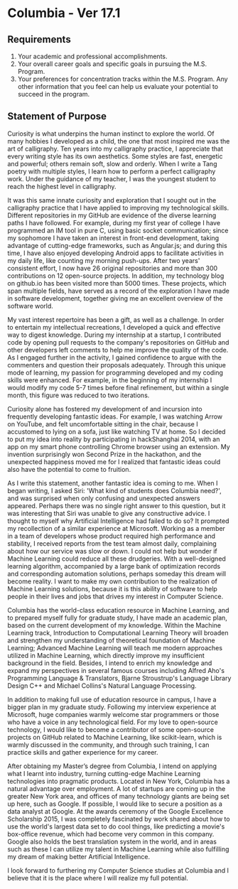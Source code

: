 # Columbia - Ver 17.1

## Requirements

1. Your academic and professional accomplishments.
2. Your overall career goals and specific goals in pursuing the M.S. Program.
3. Your preferences for concentration tracks within the M.S. Program. Any other information that you feel can help us evaluate your potential to succeed in the program.

## Statement of Purpose

Curiosity is what underpins the human instinct to explore the world. Of many hobbies I developed as a child, the one that most inspired me was the art of calligraphy. Ten years into my calligraphy practice, I appreciate that every writing style has its own aesthetics. Some styles are fast, energetic and powerful; others remain soft, slow and orderly. When I write a Tang poetry with multiple styles, I learn how to perform a perfect calligraphy work. Under the guidance of my teacher, I was the youngest student to reach the highest level in calligraphy.

It was this same innate curiosity and exploration that I sought out in the calligraphy practice that I have applied to improving my technological skills. Different repositories in my GitHub are evidence of the diverse learning paths I have followed. For example, during my first year of college I have programmed an IM tool in pure C, using basic socket communication; since my sophomore I have taken an interest in front-end development, taking advantage of cutting-edge frameworks, such as Angular.js; and during this time, I have also enjoyed developing Android apps to facilitate activities in my daily life, like counting my morning push-ups. After two years' consistent effort, I now have 26 original repositories and more than 300 contributions on 12 open-source projects. In addition, my technology blog on github.io has been visited more than 5000 times. These projects, which span multiple fields, have served as a record of the exploration I have made in software development, together giving me an excellent overview of the software world.

My vast interest repertoire has been a gift, as well as a challenge. In order to entertain my intellectual recreations, I developed a quick and effective way to digest knowledge. During my internship at a startup, I contributed code by opening pull requests to the company's repositories on GitHub and other developers left comments to help me improve the quality of the code. As I engaged further in the activity, I gained confidence to argue with the commenters and question their proposals adequately. Through this unique mode of learning, my passion for programming developed and my coding skills were enhanced. For example, in the beginning of my internship I would modify my code 5-7 times before final refinement, but within a single month, this figure was reduced to two iterations.

Curiosity alone has fostered my development of and incursion into frequently developing fantastic ideas. For example, I was watching Arrow on YouTube, and felt uncomfortable sitting in the chair, because I accustomed to lying on a sofa, just like watching TV at home. So I decided to put my idea into reality by participating in hackShanghai 2014, with an app on my smart phone controlling Chrome browser using an extension. My invention surprisingly won Second Prize in the hackathon, and the unexpected happiness moved me for I realized that fantastic ideas could also have the potential to come to fruition.

As I write this statement, another fantastic idea is coming to me. When I began writing, I asked Siri: 'What kind of students does Columbia need?', and was surprised when only confusing and unexpected answers appeared. Perhaps there was no single right answer to this question, but it was interesting that Siri was unable to give any constructive advice. I thought to myself why Artificial Intelligence had failed to do so? It prompted my recollection of a similar experience at Microsoft. Working as a member in a team of developers whose product required high performance and stability, I received reports from the test team almost daily, complaining about how our service was slow or down. I could not help but wonder if Machine Learning could reduce all these drudgeries. With a well-designed learning algorithm, accompanied by a large bank of optimization records and corresponding automation solutions, perhaps someday this dream will become reality. I want to make my own contribution to the realization of Machine Learning solutions, because it is this ability of software to help people in their lives and jobs that drives my interest in Computer Science.

Columbia has the world-class education resource in Machine Learning, and to prepared myself fully for graduate study, I have made an academic plan, based on the current development of my knowledge. Within the Machine Learning track, Introduction to Computational Learning Theory will broaden and strengthen my understanding of theoretical foundation of Machine Learning; Advanced Machine Learning will teach me modern approaches utilized in Machine Learning, which directly improve my insufficient background in the field. Besides, I intend to enrich my knowledge and expand my perspectives in several famous courses including Alfred Aho's Programming Language & Translators, Bjarne Stroustrup's Language Library Design C++ and Michael Collins's Natural Language Processing.

In addition to making full use of education resource in campus, I have a bigger plan in my graduate study. Following my interview experience at Microsoft, huge companies warmly welcome star programmers or those who have a voice in any technological field. For my love to open-source technology, I would like to become a contributor of some open-source projects on GitHub related to Machine Learning, like scikit-learn, which is warmly discussed in the community, and through such training, I can practice skills and gather experience for my career.

After obtaining my Master’s degree from Columbia, I intend on applying what I learnt into industry, turning cutting-edge Machine Learning technologies into pragmatic products. Located in New York, Columbia has a natural advantage over employment. A lot of startups are coming up in the greater New York area, and offices of many technology giants are being set up here, such as Google. If possible, I would like to secure a position as a data analyst at Google. At the awards ceremony of the Google Excellence Scholarship 2015, I was completely fascinated by work shared about how to use the world's largest data set to do cool things, like predicting a movie's box-office revenue, which had become very common in this company. Google also holds the best translation system in the world, and in areas such as these I can utilize my talent in Machine Learning while also fulfilling my dream of making better Artificial Intelligence.

I look forward to furthering my Computer Science studies at Columbia and I believe that it is the place where I will realize my full potential.


